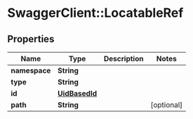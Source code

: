 # SwaggerClient::LocatableRef

## Properties
Name | Type | Description | Notes
------------ | ------------- | ------------- | -------------
**namespace** | **String** |  | 
**type** | **String** |  | 
**id** | [**UidBasedId**](UidBasedId.md) |  | 
**path** | **String** |  | [optional] 


